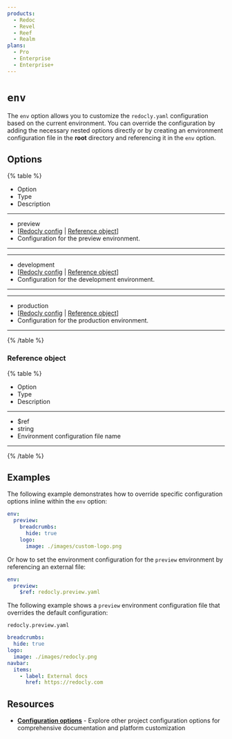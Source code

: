 ```yaml
---
products:
  - Redoc
  - Revel
  - Reef
  - Realm
plans:
  - Pro
  - Enterprise
  - Enterprise+
---
```

# `env`

The `env` option allows you to customize the `redocly.yaml` configuration based on the current environment.
You can override the configuration by adding the necessary nested options directly or by creating an environment
configuration file in the **root** directory and referencing it in the `env` option.

## Options

{% table %}

- Option
- Type
- Description

---

- preview
- [[Redocly config](./index.md) | [Reference object](#reference-object)]
- Configuration for the preview environment.

---

---

- development
- [[Redocly config](./index.md) | [Reference object](#reference-object)]
- Configuration for the development environment.

---

---

- production
- [[Redocly config](./index.md) | [Reference object](#reference-object)]
- Configuration for the production environment.

---

{% /table %}

### Reference object

{% table %}

- Option
- Type
- Description

---

- $ref
- string
- Environment configuration file name

---

{% /table %}

## Examples

The following example demonstrates how to override specific configuration options inline within the `env` option:

```yaml
env:
  preview:
    breadcrumbs:
      hide: true
    logo:
      image: ./images/custom-logo.png
```

Or how to set the environment configuration for the `preview` environment by referencing an external file:

```yaml
env:
  preview:
    $ref: redocly.preview.yaml
```

The following example shows a `preview` environment configuration file that overrides the default configuration:

`redocly.preview.yaml`

```yaml
breadcrumbs:
  hide: true
logo:
  image: ./images/redocly.png
navbar:
  items:
    - label: External docs
      href: https://redocly.com
```

## Resources

- **[Configuration options](./index.md)** - Explore other project configuration options for comprehensive documentation and platform customization